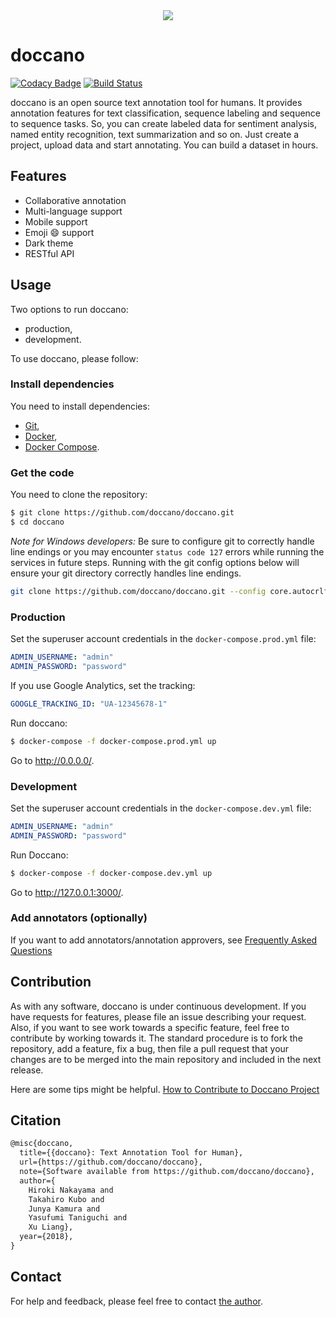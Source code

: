 <div align="center">
  <img src="./docs/images/logo/doccano.png">
</div>

# doccano

[![Codacy Badge](https://api.codacy.com/project/badge/Grade/98a0992c0a254d0ba23fd75631fe2907)](https://app.codacy.com/app/Hironsan/doccano?utm_source=github.com&utm_medium=referral&utm_content=doccano/doccano&utm_campaign=Badge_Grade_Dashboard)
[![Build Status](https://travis-ci.com/doccano/doccano.svg?branch=master)](https://travis-ci.com/doccano/doccano)

doccano is an open source text annotation tool for humans. It provides annotation features for text classification, sequence labeling and sequence to sequence tasks. So, you can create labeled data for sentiment analysis, named entity recognition, text summarization and so on. Just create a project, upload data and start annotating. You can build a dataset in hours.

## Features

- Collaborative annotation
- Multi-language support
- Mobile support
- Emoji :smile: support
- Dark theme
- RESTful API

## Usage

Two options to run doccano:

- production,
- development.

To use doccano, please follow:

### Install dependencies

You need to install dependencies:

- [Git](https://git-scm.com),
- [Docker](https://www.docker.com),
- [Docker Compose](https://docs.docker.com/compose).

### Get the code

You need to clone the repository:

```bash
$ git clone https://github.com/doccano/doccano.git
$ cd doccano
```

_Note for Windows developers:_ Be sure to configure git to correctly handle line endings or you may encounter `status code 127` errors while running the services in future steps. Running with the git config options below will ensure your git directory correctly handles line endings.

```bash
git clone https://github.com/doccano/doccano.git --config core.autocrlf=input
```

### Production

Set the superuser account credentials in the `docker-compose.prod.yml` file:

```yml
ADMIN_USERNAME: "admin"
ADMIN_PASSWORD: "password"
```

If you use Google Analytics, set the tracking:

```yml
GOOGLE_TRACKING_ID: "UA-12345678-1"
```

Run doccano:

```bash
$ docker-compose -f docker-compose.prod.yml up
```

Go to <http://0.0.0.0/>.

<!--

### Docker

As a one-time setup, create a Docker container for Doccano:

```bash
docker pull doccano/doccano
docker container create --name doccano \
  -e "ADMIN_USERNAME=admin" \
  -e "ADMIN_EMAIL=admin@example.com" \
  -e "ADMIN_PASSWORD=password" \
  -p 8000:8000 doccano/doccano
```

Next, start Doccano by running the container:

```bash
docker container start doccano
```

To stop the container, run `docker container stop doccano -t 5`.
All data created in the container will persist across restarts.

Go to <http://127.0.0.1:8000/>.

-->

### Development

Set the superuser account credentials in the `docker-compose.dev.yml` file:

```yml
ADMIN_USERNAME: "admin"
ADMIN_PASSWORD: "password"
```

Run Doccano:

```bash
$ docker-compose -f docker-compose.dev.yml up
```

Go to <http://127.0.0.1:3000/>.

### Add annotators (optionally)

If you want to add annotators/annotation approvers, see [Frequently Asked Questions](./docs/faq.md)

## Contribution

As with any software, doccano is under continuous development. If you have requests for features, please file an issue describing your request. Also, if you want to see work towards a specific feature, feel free to contribute by working towards it. The standard procedure is to fork the repository, add a feature, fix a bug, then file a pull request that your changes are to be merged into the main repository and included in the next release.

Here are some tips might be helpful. [How to Contribute to Doccano Project](https://github.com/doccano/doccano/wiki/How-to-Contribute-to-Doccano-Project)

## Citation

```tex
@misc{doccano,
  title={{doccano}: Text Annotation Tool for Human},
  url={https://github.com/doccano/doccano},
  note={Software available from https://github.com/doccano/doccano},
  author={
    Hiroki Nakayama and
    Takahiro Kubo and
    Junya Kamura and
    Yasufumi Taniguchi and
    Xu Liang},
  year={2018},
}
```

## Contact

For help and feedback, please feel free to contact [the author](https://github.com/Hironsan).
